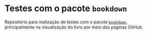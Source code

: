 # Testes com o pacote `bookdown` #

Repositório para realização de testes com o pacote [`bookdown`],
principalmente na visualização do livro por meio das páginas GitHub.

[`bookdown`]: https://github.com/rstudio/bookdown
